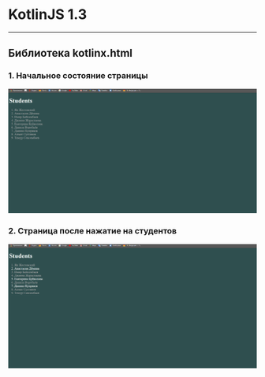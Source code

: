 # KotlinJS 1.3
---
Библиотека kotlinx.html
-----------------------------------

### 1. Начальное состояние страницы
![1](./screenshots/1.png)
### 2. Страница после нажатие на студентов
![2](./screenshots/2.png)